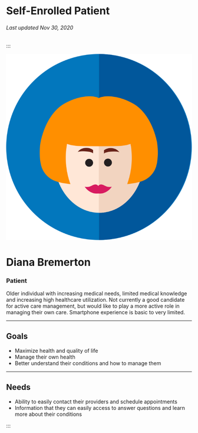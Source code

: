 # Self-Enrolled Patient

###### Last updated Nov 30, 2020

:::

<div class="persona-header">

![Avatar Image](./assets/avatars/avatar3.svg)

<div>

# Diana Bremerton

### Patient

Older individual with increasing medical needs, limited medical knowledge and increasing high healthcare utilization.  Not currently a good candidate for active care management, but would like to play a more active role in managing their own care.  Smartphone experience is basic to very limited.

</div>

</div>

<article>

---

## Goals

-   Maximize health and quality of life
-   Manage their own health
-   Better understand their conditions and how to manage them

---

## Needs

-   Ability to easily contact their providers and schedule appointments
-   Information that they can easily access to answer questions and learn more about their conditions

</article>

:::
